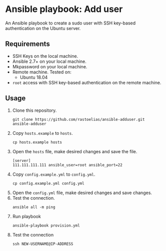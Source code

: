 # Ansible playbook: Add user
An Ansible playbook to create a sudo user with SSH key-based authentication on the Ubuntu server.

## Requirements
* SSH Keys on the local machine.
* Ansible 2.7+ on your local machine.
* Mkpassword on your local machine.
* Remote machine. Tested on:
    * Ubuntu 18.04
* `root` access with SSH key-based authentication on the remote machine.

## Usage
1. Clone this repository.
    ```
    git clone https://github.com/rastoelias/ansible-adduser.git ansible-adduser
    ```
2. Copy `hosts.example` to `hosts`.
    ```
    cp hosts.example hosts
    ```
3. Open the `hosts` file, make desired changes and save the file.
    ```
    [server]
    111.111.111.111 ansible_user=root ansible_port=22
    ```
4. Copy `config.example.yml` to `config.yml`.
    ```
    cp config.example.yml config.yml
    ```
5. Open the `config.yml` file, make desired changes and save changes.
6. Test the connection.
    ```
    ansible all -m ping
    ```
6. Run playbook
    ```
    ansible-playbook provision.yml
    ```
7. Test the connection
    ```
    ssh NEW-USERNAME@IP-ADDRESS
    ```